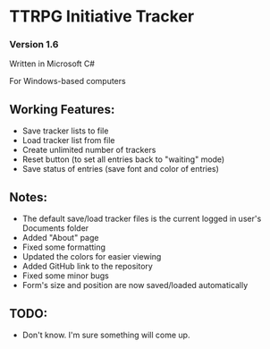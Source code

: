 # TTRPG Initiative Tracker

### Version 1.6

 Written in Microsoft C#
 
 For Windows-based computers
 
 ## Working Features:
 - Save tracker lists to file
 - Load tracker list from file
 - Create unlimited number of trackers
 - Reset button (to set all entries back to "waiting" mode)
 - Save status of entries (save font and color of entries)

 ## Notes:
 - The default save/load tracker files is the current logged in user's Documents folder
 - Added "About" page
 - Fixed some formatting
 - Updated the colors for easier viewing
 - Added GitHub link to the repository
 - Fixed some minor bugs
 - Form's size and position are now saved/loaded automatically


 ## TODO:
 - Don't know. I'm sure something will come up.
